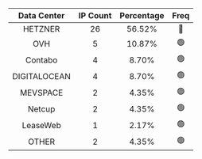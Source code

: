 | Data Center | IP Count | Percentage | Freq |
|:------------:|:--------:|:-----------:|:-----:|
| HETZNER | 26 | 56.52% | 🔴 |
| OVH | 5 | 10.87% | 🟢 |
| Contabo | 4 | 8.70% | 🟢 |
| DIGITALOCEAN | 4 | 8.70% | 🟢 |
| MEVSPACE | 2 | 4.35% | 🟢 |
| Netcup | 2 | 4.35% | 🟢 |
| LeaseWeb | 1 | 2.17% | 🟢 |
| OTHER | 2 | 4.35% | 🟢 |